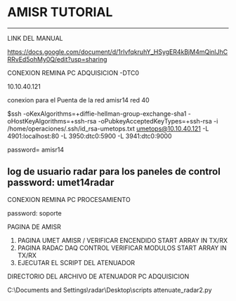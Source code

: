 # AMISR TUTORIAL
---
LINK DEL MANUAL

https://docs.google.com/document/d/1rlvfqkruhY_HSygER4kBjM4mQinlJhCRRvEd5ohMy0Q/edit?usp=sharing


CONEXION REMINA PC ADQUISICION -DTC0

10.10.40.121

conexion para el Puenta de la red amisr14  red 40

$ssh -oKexAlgorithms=+diffie-hellman-group-exchange-sha1 -oHostKeyAlgorithms=+ssh-rsa -oPubkeyAcceptedKeyTypes=+ssh-rsa -i /home/operaciones/.ssh/id_rsa-umetops.txt umetops@10.10.40.121 -L 4901:localhost:80 -L 3950:dtc0:5900 -L 3941:dtc0:9000

password= amisr14

log de usuario radar para los paneles de control
password: umet14radar
---
CONEXION REMINA PC PROCESAMIENTO

password: soporte

PAGINA DE AMISR
1. PAGINA UMET AMISR / VERIFICAR ENCENDIDO START ARRAY IN TX/RX
2. PAGINA RADAC DAQ CONTROL VERIFICAR MODULOS START ARRAY IN TX/RX
3. EJECUTAR EL SCRIPT DEL ATENUADOR

DIRECTORIO DEL ARCHIVO DE ATENUADOR PC ADQUISICION

C:\Documents and Settings\radar\Desktop\scripts
attenuate_radar2.py
